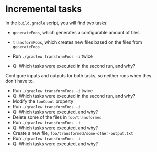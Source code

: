 # Incremental tasks

In the `build.gradle` script, you will find two tasks:

- `generateFoos`, which generates a configurable amount of files
- `transformFoos`, which creates new files based on the files from `generateFoos`

- Run `./gradlew transformFoos -i` twice
- Q: Which tasks were executed in the second run, and why?

Configure inputs and outputs for both tasks, so neither runs when they don't have to.

- Run `./gradlew transformFoos -i` twice
- Q: Which tasks were executed in the second run, and why?
- Modify the `fooCount` property
- Run `./gradlew transformFoos -i`
- Q: Which tasks were executed, and why?
- Delete some of the files in `foo/transformed`
- Run `./gradlew transformFoos -i`
- Q: Which tasks were executed, and why?
- Create a new file, `foo/transformed/some-other-output.txt`
- Run `./gradlew transformFoos -i`
- Q: Which tasks were executed, and why?
